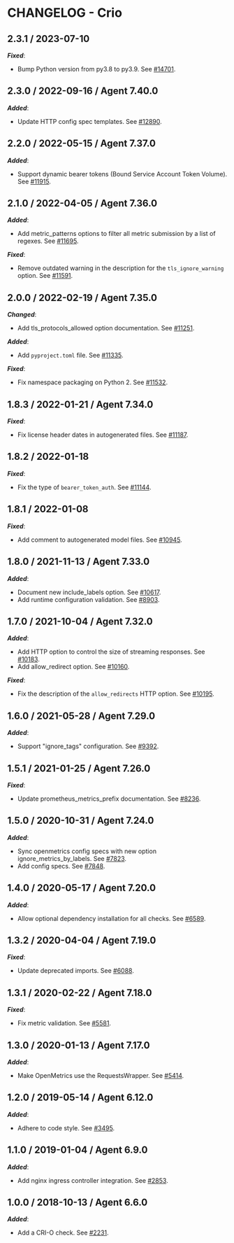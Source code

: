 # CHANGELOG - Crio

## 2.3.1 / 2023-07-10

***Fixed***:

* Bump Python version from py3.8 to py3.9. See [#14701](https://github.com/DataDog/integrations-core/pull/14701).

## 2.3.0 / 2022-09-16 / Agent 7.40.0

***Added***: 

* Update HTTP config spec templates. See [#12890](https://github.com/DataDog/integrations-core/pull/12890).


## 2.2.0 / 2022-05-15 / Agent 7.37.0

***Added***: 

* Support dynamic bearer tokens (Bound Service Account Token Volume). See [#11915](https://github.com/DataDog/integrations-core/pull/11915).


## 2.1.0 / 2022-04-05 / Agent 7.36.0

***Added***: 

* Add metric_patterns options to filter all metric submission by a list of regexes. See [#11695](https://github.com/DataDog/integrations-core/pull/11695).

***Fixed***: 

* Remove outdated warning in the description for the `tls_ignore_warning` option. See [#11591](https://github.com/DataDog/integrations-core/pull/11591).


## 2.0.0 / 2022-02-19 / Agent 7.35.0

***Changed***: 

* Add tls_protocols_allowed option documentation. See [#11251](https://github.com/DataDog/integrations-core/pull/11251).

***Added***: 

* Add `pyproject.toml` file. See [#11335](https://github.com/DataDog/integrations-core/pull/11335).

***Fixed***: 

* Fix namespace packaging on Python 2. See [#11532](https://github.com/DataDog/integrations-core/pull/11532).


## 1.8.3 / 2022-01-21 / Agent 7.34.0

***Fixed***: 

* Fix license header dates in autogenerated files. See [#11187](https://github.com/DataDog/integrations-core/pull/11187).


## 1.8.2 / 2022-01-18

***Fixed***: 

* Fix the type of `bearer_token_auth`. See [#11144](https://github.com/DataDog/integrations-core/pull/11144).


## 1.8.1 / 2022-01-08

***Fixed***: 

* Add comment to autogenerated model files. See [#10945](https://github.com/DataDog/integrations-core/pull/10945).


## 1.8.0 / 2021-11-13 / Agent 7.33.0

***Added***: 

* Document new include_labels option. See [#10617](https://github.com/DataDog/integrations-core/pull/10617).
* Add runtime configuration validation. See [#8903](https://github.com/DataDog/integrations-core/pull/8903).


## 1.7.0 / 2021-10-04 / Agent 7.32.0

***Added***: 

* Add HTTP option to control the size of streaming responses. See [#10183](https://github.com/DataDog/integrations-core/pull/10183).
* Add allow_redirect option. See [#10160](https://github.com/DataDog/integrations-core/pull/10160).

***Fixed***: 

* Fix the description of the `allow_redirects` HTTP option. See [#10195](https://github.com/DataDog/integrations-core/pull/10195).


## 1.6.0 / 2021-05-28 / Agent 7.29.0

***Added***: 

* Support "ignore_tags" configuration. See [#9392](https://github.com/DataDog/integrations-core/pull/9392).


## 1.5.1 / 2021-01-25 / Agent 7.26.0

***Fixed***: 

* Update prometheus_metrics_prefix documentation. See [#8236](https://github.com/DataDog/integrations-core/pull/8236).


## 1.5.0 / 2020-10-31 / Agent 7.24.0

***Added***: 

* Sync openmetrics config specs with new option ignore_metrics_by_labels. See [#7823](https://github.com/DataDog/integrations-core/pull/7823).
* Add config specs. See [#7848](https://github.com/DataDog/integrations-core/pull/7848).


## 1.4.0 / 2020-05-17 / Agent 7.20.0

***Added***: 

* Allow optional dependency installation for all checks. See [#6589](https://github.com/DataDog/integrations-core/pull/6589).


## 1.3.2 / 2020-04-04 / Agent 7.19.0

***Fixed***: 

* Update deprecated imports. See [#6088](https://github.com/DataDog/integrations-core/pull/6088).


## 1.3.1 / 2020-02-22 / Agent 7.18.0

***Fixed***: 

* Fix metric validation. See [#5581](https://github.com/DataDog/integrations-core/pull/5581).


## 1.3.0 / 2020-01-13 / Agent 7.17.0

***Added***: 

* Make OpenMetrics use the RequestsWrapper. See [#5414](https://github.com/DataDog/integrations-core/pull/5414).


## 1.2.0 / 2019-05-14 / Agent 6.12.0

***Added***: 

* Adhere to code style. See [#3495](https://github.com/DataDog/integrations-core/pull/3495).


## 1.1.0 / 2019-01-04 / Agent 6.9.0

***Added***: 

* Add nginx ingress controller integration. See [#2853][1].


## 1.0.0 / 2018-10-13 / Agent 6.6.0

***Added***: 

* Add a CRI-O check. See [#2231][2].


[1]: https://github.com/DataDog/integrations-core/pull/2853
[2]: https://github.com/DataDog/integrations-core/pull/2231
